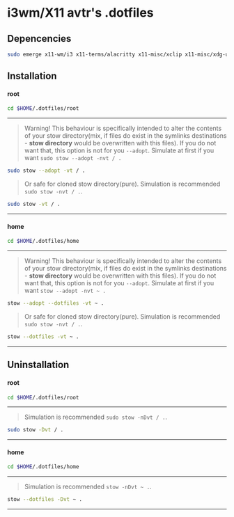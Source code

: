 # i3wm/X11 avtr's .dotfiles 
## Depencencies
```bash
sudo emerge x11-wm/i3 x11-terms/alacritty x11-misc/xclip x11-misc/xdg-user-dirs x11-misc/picom x11-misc/i3blocks x11-misc/dunst net-wireless/iw net-wireless/wpa_supplicant app-misc/brightnessctl media-fonts/fontawesome media-fonts/noto-emoji media-gfx/feh media-gfx/maim x11-misc/xdotool x11-misc/xkblayout-state app-admin/stow app-misc/fastfetch x11-misc/rofi app-editors/neovim games-util/mangohud
```
 
## Installation
 
#### root

```bash
cd $HOME/.dotfiles/root
```
---
 >Warning! This behaviour is specifically intended to alter the contents of your stow directory(mix, if files do exist in the symlinks destinations - **stow directory** would be overwritten with this files). If you do not want that, this option is not for you `--adopt`. Simulate at first if you want `sudo stow --adopt -nvt / .`

 ```bash
sudo stow --adopt -vt / .
``` 
>Or safe for cloned stow directory(pure). Simulation is recommended `sudo stow -nvt / .`. 

```bash
sudo stow -vt / .
```
---

#### home

```bash
cd $HOME/.dotfiles/home
```
---
>Warning! This behaviour is specifically intended to alter the contents of your stow directory(mix, if files do exist in the symlinks destinations - **stow directory** would be overwritten with this files). If you do not want that, this option is not for you `--adopt`. Simulate at first if you want `stow --adopt -nvt ~ .`

```bash
stow --adopt --dotfiles -vt ~ .
```
>Or safe for cloned stow directory(pure). Simulation is recommended `sudo stow -nvt / .`. 

```bash
stow --dotfiles -vt ~ .
```
---

## Uninstallation

#### root

```bash
cd $HOME/.dotfiles/root
```
---
>Simulation is recommended `sudo stow -nDvt / .`.

```bash
sudo stow -Dvt / .
```
---

#### home

```bash
cd $HOME/.dotfiles/home
```
---
>Simulation is recommended `stow -nDvt ~ .`.

```bash
stow --dotfiles -Dvt ~ .
```
---
